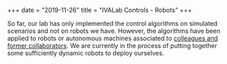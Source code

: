 +++
date  = "2019-11-26"
title = "IVALab Controls - Robots"
+++

So far, our lab has only implemented the control algorithms on simulated
scenarios and not on robots we have.  However, the algorithms have been
applied to robots or autonomous machines associated to [colleagues and
former collaborators](../about/).  We are currently in the process of putting
together some sufficiently dynamic robots to deploy ourselves.

